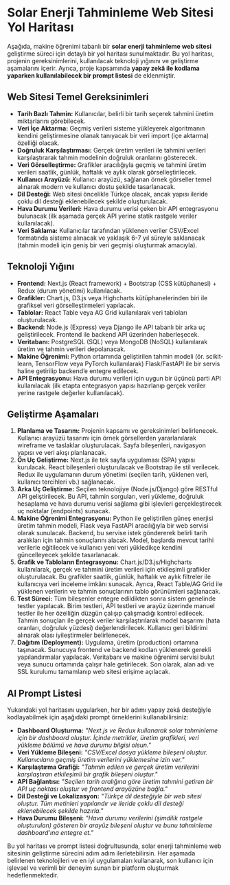 # Solar Enerji Tahminleme Web Sitesi Yol Haritası

Aşağıda, makine öğrenimi tabanlı bir **solar enerji tahminleme web sitesi** geliştirme süreci için detaylı bir yol haritası sunulmaktadır. Bu yol haritası, projenin gereksinimlerini, kullanılacak teknoloji yığınını ve geliştirme aşamalarını içerir. Ayrıca, proje kapsamında **yapay zekâ ile kodlama yaparken kullanılabilecek bir prompt listesi** de eklenmiştir.

## Web Sitesi Temel Gereksinimleri

- **Tarih Bazlı Tahmin:** Kullanıcılar, belirli bir tarih seçerek tahmini üretim miktarlarını görebilecek.  
- **Veri İçe Aktarma:** Geçmiş verileri sisteme yükleyerek algoritmanın kendini geliştirmesine olanak tanıyacak bir veri import (içe aktarma) özelliği olacak.  
- **Doğruluk Karşılaştırması:** Gerçek üretim verileri ile tahmini verileri karşılaştırarak tahmin modelinin doğruluk oranlarını gösterecek.  
- **Veri Görselleştirme:** Grafikler aracılığıyla geçmiş ve tahmini üretim verileri saatlik, günlük, haftalık ve aylık olarak görselleştirilecek.  
- **Kullanıcı Arayüzü:** Kullanıcı arayüzü, sağlanan örnek görseller temel alınarak modern ve kullanıcı dostu şekilde tasarlanacak.  
- **Dil Desteği:** Web sitesi öncelikle Türkçe olacak, ancak yapısı ileride çoklu dil desteği eklenebilecek şekilde oluşturulacak.  
- **Hava Durumu Verileri:** Hava durumu verisi çeken bir API entegrasyonu bulunacak (ilk aşamada gerçek API yerine statik rastgele veriler kullanılacak).  
- **Veri Saklama:** Kullanıcılar tarafından yüklenen veriler CSV/Excel formatında sisteme alınacak ve yaklaşık 6-7 yıl süreyle saklanacak (tahmin modeli için geniş bir veri geçmişi oluşturmak amacıyla).

## Teknoloji Yığını

- **Frontend:** Next.js (React framework) + Bootstrap (CSS kütüphanesi) + Redux (durum yönetimi) kullanılacak.  
- **Grafikler:** Chart.js, D3.js veya Highcharts kütüphanelerinden biri ile grafiksel veri görselleştirmeleri yapılacak.  
- **Tablolar:** React Table veya AG Grid kullanılarak veri tabloları oluşturulacak.  
- **Backend:** Node.js (Express) veya Django ile API tabanlı bir arka uç geliştirilecek. Frontend ile backend API üzerinden haberleşecek.  
- **Veritabanı:** PostgreSQL (SQL) veya MongoDB (NoSQL) kullanılarak üretim ve tahmin verileri depolanacak.  
- **Makine Öğrenimi:** Python ortamında geliştirilen tahmin modeli (ör. scikit-learn, TensorFlow veya PyTorch kullanılarak) Flask/FastAPI ile bir servis haline getirilip backend’e entegre edilecek.  
- **API Entegrasyonu:** Hava durumu verileri için uygun bir üçüncü parti API kullanılacak (ilk etapta entegrasyon yapısı hazırlanıp gerçek veriler yerine rastgele değerler kullanılacak).

## Geliştirme Aşamaları

1. **Planlama ve Tasarım:** Projenin kapsamı ve gereksinimleri belirlenecek. Kullanıcı arayüzü tasarımı için örnek görsellerden yararlanılarak wireframe ve taslaklar oluşturulacak. Sayfa bileşenleri, navigasyon yapısı ve veri akışı planlanacak.  
2. **Ön Uç Geliştirme:** Next.js ile tek sayfa uygulaması (SPA) yapısı kurulacak. React bileşenleri oluşturulacak ve Bootstrap ile stil verilecek. Redux ile uygulamanın durum yönetimi (seçilen tarih, yüklenen veri, kullanıcı tercihleri vb.) sağlanacak.  
3. **Arka Uç Geliştirme:** Seçilen teknolojiye (Node.js/Django) göre RESTful API geliştirilecek. Bu API, tahmin sorguları, veri yükleme, doğruluk hesaplama ve hava durumu verisi sağlama gibi işlevleri gerçekleştirecek uç noktalar (endpoints) sunacak.  
4. **Makine Öğrenimi Entegrasyonu:** Python ile geliştirilen güneş enerjisi üretim tahmin modeli, Flask veya FastAPI aracılığıyla bir web servisi olarak sunulacak. Backend, bu servise istek göndererek belirli tarih aralıkları için tahmin sonuçlarını alacak. Model, başlarda mevcut tarihi verilerle eğitilecek ve kullanıcı yeni veri yükledikçe kendini güncelleyecek şekilde tasarlanacak.  
5. **Grafik ve Tabloların Entegrasyonu:** Chart.js/D3.js/Highcharts kullanılarak, gerçek ve tahmini üretim verileri için etkileşimli grafikler oluşturulacak. Bu grafikler saatlik, günlük, haftalık ve aylık filtreler ile kullanıcıya veri inceleme imkânı sunacak. Ayrıca, React Table/AG Grid ile yüklenen verilerin ve tahmin sonuçlarının tablo görünümleri sağlanacak.  
6. **Test Süreci:** Tüm bileşenler entegre edildikten sonra sistem genelinde testler yapılacak. Birim testleri, API testleri ve arayüz üzerinde manuel testler ile her özelliğin düzgün çalışıp çalışmadığı kontrol edilecek. Tahmin sonuçları ile gerçek veriler karşılaştırılarak model başarımı (hata oranları, doğruluk yüzdesi) değerlendirilecek. Kullanıcı geri bildirimi alınarak olası iyileştirmeler belirlenecek.  
7. **Dağıtım (Deployment):** Uygulama, üretim (production) ortamına taşınacak. Sunucuya frontend ve backend kodları yüklenerek gerekli yapılandırmalar yapılacak. Veritabanı ve makine öğrenimi servisi bulut veya sunucu ortamında çalışır hale getirilecek. Son olarak, alan adı ve SSL kurulumu tamamlanıp web sitesi erişime açılacak.

## AI Prompt Listesi

Yukarıdaki yol haritasını uygularken, her bir adımı yapay zekâ desteğiyle kodlayabilmek için aşağıdaki prompt örneklerini kullanabilirsiniz:

- **Dashboard Oluşturma:** *"Next.js ve Redux kullanarak solar tahminleme için bir dashboard oluştur. İçinde metrikler, üretim grafikleri, veri yükleme bölümü ve hava durumu bilgisi olsun."*  
- **Veri Yükleme Bileşeni:** *"CSV/Excel dosya yükleme bileşeni oluştur. Kullanıcıların geçmiş üretim verilerini yüklemesine izin ver."*  
- **Karşılaştırma Grafiği:** *"Tahmin edilen ve gerçek üretim verilerini karşılaştıran etkileşimli bir grafik bileşeni oluştur."*  
- **API Bağlantısı:** *"Seçilen tarih aralığına göre üretim tahmini getiren bir API uç noktası oluştur ve frontend arayüzüne bağla."*  
- **Dil Desteği ve Lokalizasyon:** *"Türkçe dil desteğiyle bir web sitesi oluştur. Tüm metinleri yapılandır ve ileride çoklu dil desteği eklenebilecek şekilde hazırla."*  
- **Hava Durumu Bileşeni:** *"Hava durumu verilerini (şimdilik rastgele oluşturulan) gösteren bir arayüz bileşeni oluştur ve bunu tahminleme dashboard’ına entegre et."*  

Bu yol haritası ve prompt listesi doğrultusunda, solar enerji tahminleme web sitesinin geliştirme sürecini adım adım ilerletebilirsin. Her aşamada belirlenen teknolojileri ve en iyi uygulamaları kullanarak, son kullanıcı için işlevsel ve verimli bir deneyim sunan bir platform oluşturmak hedeflenmektedir.